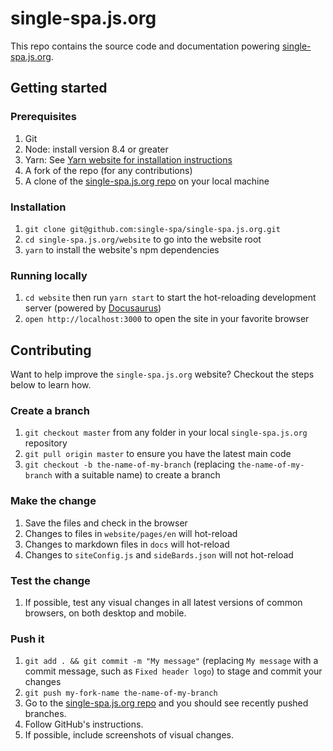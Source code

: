 # single-spa.js.org

This repo contains the source code and documentation powering [single-spa.js.org](https://single-spa.js.org).

## Getting started

### Prerequisites

1. Git
1. Node: install version 8.4 or greater
1. Yarn: See [Yarn website for installation instructions](https://yarnpkg.com/lang/en/docs/install/)
1. A fork of the repo (for any contributions)
1. A clone of the [single-spa.js.org repo](https://github.com/single-spa/single-spa.js.org) on your local machine

### Installation

1. `git clone git@github.com:single-spa/single-spa.js.org.git`
1. `cd single-spa.js.org/website` to go into the website root
1. `yarn` to install the website's npm dependencies

### Running locally

1. `cd website` then run `yarn start` to start the hot-reloading development server (powered by [Docusaurus](https://docusaurus.io/))
1. `open http://localhost:3000` to open the site in your favorite browser

## Contributing

Want to help improve the `single-spa.js.org` website? Checkout the steps below to learn how.

### Create a branch

1. `git checkout master` from any folder in your local `single-spa.js.org` repository
1. `git pull origin master` to ensure you have the latest main code
1. `git checkout -b the-name-of-my-branch` (replacing `the-name-of-my-branch` with a suitable name) to create a branch

### Make the change

1. Save the files and check in the browser
  1. Changes to files in `website/pages/en` will hot-reload
  1. Changes to markdown files in `docs` will hot-reload
  1. Changes to `siteConfig.js` and `sideBards.json` will not hot-reload

### Test the change

1. If possible, test any visual changes in all latest versions of common browsers, on both desktop and mobile.

### Push it

1. `git add . && git commit -m "My message"` (replacing `My message` with a commit message, such as `Fixed header logo`) to stage and commit your changes
1. `git push my-fork-name the-name-of-my-branch`
1. Go to the [single-spa.js.org repo](https://github.com/single-spa/single-spa.js.org) and you should see recently pushed branches.
1. Follow GitHub's instructions.
1. If possible, include screenshots of visual changes.

